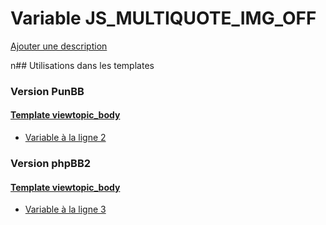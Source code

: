 # Variable JS_MULTIQUOTE_IMG_OFF
[Ajouter une description](https://fa-tvars.appspot.com/JS_MULTIQUOTE_IMG_OFF)

n## Utilisations dans les templates

### Version PunBB

#### [Template viewtopic_body](punbb/viewtopic_body.md)
* [Variable à la ligne 2](../punbb/viewtopic_body.tpl#L2)

### Version phpBB2

#### [Template viewtopic_body](subsilver/viewtopic_body.md)
* [Variable à la ligne 3](../subsilver/viewtopic_body.tpl#L3)